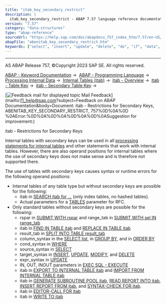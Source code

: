 ```yaml
---
title: "itab_key_secondary_restrict"
description: |
  itab_key_secondary_restrict - ABAP 7.57 language reference documentation
version: "7.57"
category: "data-structures"
type: "abap-reference"
sourceUrl: "https://help.sap.com/doc/abapdocu_757_index_htm/7.57/en-US/abenitab_key_secondary_restrict.htm"
abapFile: "abenitab_key_secondary_restrict.htm"
keywords: ["select", "insert", "update", "delete", "do", "if", "data", "internal-table", "abenitab", "key", "secondary", "restrict"]
---
```


* * *

AS ABAP Release 757, ©Copyright 2023 SAP SE. All rights reserved.

[ABAP - Keyword Documentation](https://help.sap.com/doc/abapdocu_757_index_htm/7.57/en-US/abenabap.htm) →  [ABAP - Programming Language](https://help.sap.com/doc/abapdocu_757_index_htm/7.57/en-US/abenabap_reference.htm) →  [Processing Internal Data](https://help.sap.com/doc/abapdocu_757_index_htm/7.57/en-US/abenabap_data_working.htm) →  [Internal Tables (itab)](https://help.sap.com/doc/abapdocu_757_index_htm/7.57/en-US/abenitab.htm) →  [itab - Overview](https://help.sap.com/doc/abapdocu_757_index_htm/7.57/en-US/abenitab_oview.htm) →  [itab - Table Key](https://help.sap.com/doc/abapdocu_757_index_htm/7.57/en-US/abenitab_key.htm) →  [itab - Secondary Table Key](https://help.sap.com/doc/abapdocu_757_index_htm/7.57/en-US/abenitab_key_secondary.htm) → 

 [![](Mail.gif?object=Mail.gif&sap-language=EN "Feedback mail for displayed topic") Mail Feedback](mailto:f1_help@sap.com?subject=Feedback on ABAP Documentation&body=Document: itab - Restrictions for Secondary Keys, ABENITAB_KEY_SECONDARY_RESTRICT, 757%0D%0A%0D
%0AError:%0D%0A%0D%0A%0D%0A%0D%0ASuggestion for improvement:)

itab - Restrictions for Secondary Keys

Internal tables with secondary keys can be used in all [processing statements for internal tables](https://help.sap.com/doc/abapdocu_757_index_htm/7.57/en-US/abentable_processing_statements.htm) and other statements that work with internal tables. However, there are also operand positions for internal tables where the use of secondary keys does not make sense and is therefore not supported there.

The use of tables with secondary keys causes syntax or runtime errors for the following operand positions:

-   Internal tables of any table type but without secondary keys are possible for the following:
    -   itab in [SEARCH itab for ...](https://help.sap.com/doc/abapdocu_757_index_htm/7.57/en-US/abapsearch_itab.htm) (only index tables, no hashed tables).
    -   Actual parameters for a [TABLES](https://help.sap.com/doc/abapdocu_757_index_htm/7.57/en-US/abapcall_function_destination_para.htm) parameter for RFC.
-   Only standard tables without secondary keys are possible for the following:
    -   rspar in [SUBMIT WITH rspar](https://help.sap.com/doc/abapdocu_757_index_htm/7.57/en-US/abapsubmit_selscreen_parameters.htm) and range\_tab in [SUBMIT WITH sel IN range\_tab](https://help.sap.com/doc/abapdocu_757_index_htm/7.57/en-US/abapsubmit_selscreen_parameters.htm)
    -   itab in [FIND IN TABLE itab](https://help.sap.com/doc/abapdocu_757_index_htm/7.57/en-US/abapfind_itab.htm) and [REPLACE IN TABLE itab](https://help.sap.com/doc/abapdocu_757_index_htm/7.57/en-US/abapreplace_itab.htm)
    -   result\_tab in [SPLIT INTO TABLE result\_tab](https://help.sap.com/doc/abapdocu_757_index_htm/7.57/en-US/abapsplit.htm)
    -   column\_syntax in the [SELECT list](https://help.sap.com/doc/abapdocu_757_index_htm/7.57/en-US/abapselect_list.htm), in [GROUP BY](https://help.sap.com/doc/abapdocu_757_index_htm/7.57/en-US/abapgroupby_clause.htm), and in [ORDER BY](https://help.sap.com/doc/abapdocu_757_index_htm/7.57/en-US/abaporderby_clause.htm)
    -   cond\_syntax in [WHERE](https://help.sap.com/doc/abapdocu_757_index_htm/7.57/en-US/abenwhere_logexp_dynamic.htm)
    -   source\_syntax in [SELECT](https://help.sap.com/doc/abapdocu_757_index_htm/7.57/en-US/abapfrom_clause.htm)
    -   target\_syntax in [INSERT](https://help.sap.com/doc/abapdocu_757_index_htm/7.57/en-US/abapiumd_target.htm), [UPDATE](https://help.sap.com/doc/abapdocu_757_index_htm/7.57/en-US/abapiumd_target.htm), [MODIFY](https://help.sap.com/doc/abapdocu_757_index_htm/7.57/en-US/abapiumd_target.htm), and [DELETE](https://help.sap.com/doc/abapdocu_757_index_htm/7.57/en-US/abapiumd_target.htm)
    -   expr\_syntax in [UPDATE](https://help.sap.com/doc/abapdocu_757_index_htm/7.57/en-US/abapupdate_set_expression.htm)
    -   IN, OUT, INOUT parameters in [EXEC SQL - EXECUTE](https://help.sap.com/doc/abapdocu_757_index_htm/7.57/en-US/abapexec_procedure.htm)
    -   itab in [EXPORT TO INTERNAL TABLE itab](https://help.sap.com/doc/abapdocu_757_index_htm/7.57/en-US/abapexport_data_cluster_medium.htm) and [IMPORT FROM INTERNAL TABLE itab](https://help.sap.com/doc/abapdocu_757_index_htm/7.57/en-US/abapimport_medium.htm)
    -   itab in [GENERATE SUBROUTINE POOL itab](https://help.sap.com/doc/abapdocu_757_index_htm/7.57/en-US/abapgenerate_subroutine_pool.htm), [READ REPORT INTO itab](https://help.sap.com/doc/abapdocu_757_index_htm/7.57/en-US/abapread_report.htm), [INSERT REPORT FROM itab](https://help.sap.com/doc/abapdocu_757_index_htm/7.57/en-US/abapinsert_report.htm), and [SYNTAX-CHECK FOR itab](https://help.sap.com/doc/abapdocu_757_index_htm/7.57/en-US/abapsyntax-check_for_itab.htm).
    -   itab in [EDITOR-CALL FOR itab](https://help.sap.com/doc/abapdocu_757_index_htm/7.57/en-US/abapeditor-call_for_itab.htm)
    -   itab in [WRITE TO itab](https://help.sap.com/doc/abapdocu_757_index_htm/7.57/en-US/abapwrite_to_itab.htm)